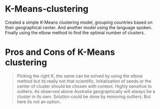 # K-Means-clustering
Created a simple K-Means clustering model, grouping countries based on their geographical center. And another model using the language spoken. Finally using the elbow method to find the optimal number of clusters.

# Pros and Cons of K-Means clustering
> Picking the right K, the same can be solved by using the elbow method but its really not that scientific.
> Initialization of seeds or the center of cluster should be chosen with context.
> Highly sensitive to outliers. As observed above Australia geographically will always be a cluster in its own. Solution could be done by removing outliers. But here its not an option.

